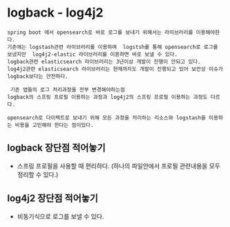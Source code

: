# logback  - log4j2

```
spring boot 에서 opensearch로 바로 로그를 보내기 위해서는 라이브러리를 이용해야한다.
기존에는 logstash관련 라이브러리를 이용하여  logstsh를 통해 opensearch로 로그를 보냈지만  log4j2-elastic 라이브러리를 이용하면 바로 보낼 수 있다.
logback관련 elasticsearch 라이브러리는 3년이상 개발이 진행이 안되고 있다.
log4j2관련 elasticsearch 라이브러리는 현재까지도 개발이 진행되고 있어 보안상 이슈가 logback보다는 안전하다.

 기존 앱들의 로그 처리과정을 전부 변경해야하는점
logback의 스프링 프로필 이용하는 과정과 log4j2의 스프링 프로필 이용하는 과정도 다르다.

opensearch로 다이렉트로 보내기 위해 모든 과정을 처리하는 리소스와 logstash을 이용하는 비용을 고민해야 한다는 점이있다.

```
## logback  장단점 적어놓기
- 스프링 프로필을 사용할 때 편리하다. (하나의 파일안에서 프로필 관련내용을 모두 정리할 수 있다.)
## log4j2 장단점 적어놓기
- 비동기식으로 로그를 보낼 수 있다.